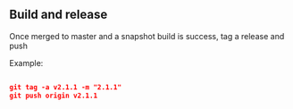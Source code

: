## Build and release

Once merged to master and a snapshot build is success, tag a release and push

Example:

```json

git tag -a v2.1.1 -m "2.1.1"
git push origin v2.1.1

```